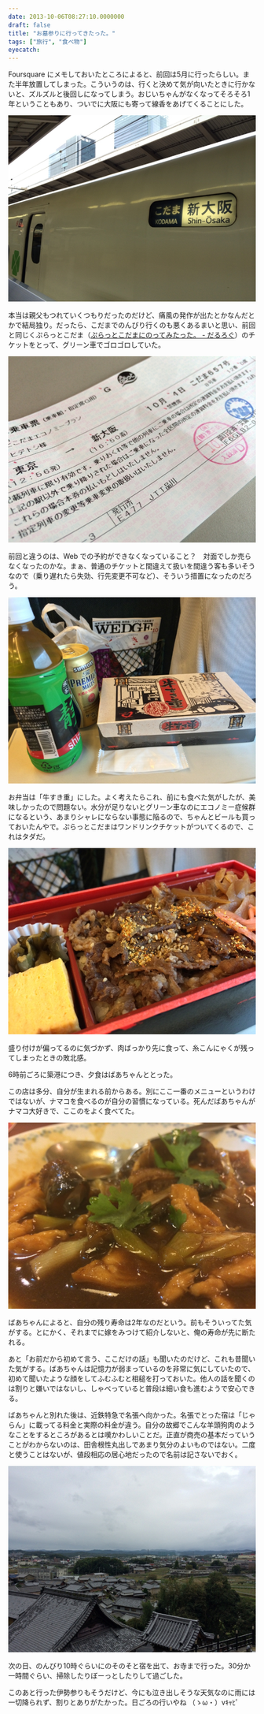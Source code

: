 ```yaml
---
date: 2013-10-06T08:27:10.0000000
draft: false
title: "お墓参りに行ってきたった。"
tags: ["旅行", "食べ物"]
eyecatch: 
---
```

<p>Foursquare にメモしておいたところによると、前回は5月に行ったらしい。また半年放置してしまった。こういうのは、行くと決めて気が向いたときに行かないと、ズルズルと後回しになってしまう。おじいちゃんがなくなってそろそろ1年ということもあり、ついでに大阪にも寄って線香をあげてくることにした。</p><p><span itemscope itemtype="http://schema.org/Photograph"><img src="20131004123617.jpg" alt="f:id:daruyanagi:20131004123617j:plain" title="f:id:daruyanagi:20131004123617j:plain" class="hatena-fotolife" itemprop="image"></span></p><p>本当は親父もつれていくつもりだったのだけど、痛風の発作が出たとかなんだとかで結局独り。だったら、こだまでのんびり行くのも悪くあるまいと思い、前回と同じくぷらっとこだま（<a href="https://blog.daruyanagi.jp/entry/2013/05/16/051505">&#x3077;&#x3089;&#x3063;&#x3068;&#x3053;&#x3060;&#x307E;&#x306B;&#x306E;&#x3063;&#x3066;&#x307F;&#x305F;&#x3063;&#x305F;&#x3002; - &#x3060;&#x308B;&#x308D;&#x3050;</a>）のチケットをとって、グリーン車でゴロゴロしていた。</p><p><span itemscope itemtype="http://schema.org/Photograph"><img src="20131004164557.jpg" alt="f:id:daruyanagi:20131004164557j:plain" title="f:id:daruyanagi:20131004164557j:plain" class="hatena-fotolife" itemprop="image"></span></p><p>前回と違うのは、Web での予約ができなくなっていること？　対面でしか売らなくなったのかな。まぁ、普通のチケットと間違えて扱いを間違う客も多いそうなので（乗り遅れたら失効、行先変更不可など）、そういう措置になったのだろう。</p><p><span itemscope itemtype="http://schema.org/Photograph"><img src="20131004124239.jpg" alt="f:id:daruyanagi:20131004124239j:plain" title="f:id:daruyanagi:20131004124239j:plain" class="hatena-fotolife" itemprop="image"></span></p><p>お弁当は「牛すき重」にした。よく考えたらこれ、前にも食べた気がしたが、美味しかったので問題ない。水分が足りないとグリーン車なのにエコノミー症候群になるという、あまりシャレにならない事態に陥るので、ちゃんとビールも買っておいたんやで。ぷらっとこだまはワンドリンクチケットがついてくるので、これはタダだ。</p><p><span itemscope itemtype="http://schema.org/Photograph"><img src="20131004125105.jpg" alt="f:id:daruyanagi:20131004125105j:plain" title="f:id:daruyanagi:20131004125105j:plain" class="hatena-fotolife" itemprop="image"></span></p><p>盛り付けが偏ってるのに気づかず、肉ばっかり先に食って、糸こんにゃくが残ってしまったときの敗北感。</p><p>6時前ごろに築港につき、夕食はばあちゃんととった。</p><p><script>    window.twttr = (function(d, s, id) {        var js, fjs = d.getElementsByTagName(s)[0],            t = window.twttr || {};        if (d.getElementById(id)) return t;        js = d.createElement(s);        js.id = id;        js.src = "https://platform.twitter.com/widgets.js";        fjs.parentNode.insertBefore(js, fjs);        t._e = [];        t.ready = function(f) {            t._e.push(f);        };        return t;    }(document, "script", "twitter-wjs"));</script><script>    twttr.ready(function (twttr) {        var el = document.getElementsByClassName('twitter-syntax-tweet-id-386053205354098688');        for (var i=0;i<el.length;i++) {            if (!!el[i].getAttribute('data-is-tweet-loaded')){                continue;            }            el[i].setAttribute('data-is-tweet-loaded', '1');            twttr.widgets.createTweet('386053205354098688',el[i],{});        }    });</script><div class="twitter-syntax-tweet-id-386053205354098688"></div></p><p>この店は多分、自分が生まれる前からある。別にここ一番のメニューというわけではないが、ナマコを食べるのが自分の習慣になっている。死んだばあちゃんがナマコ大好きで、ここのをよく食べてた。</p><p><span itemscope itemtype="http://schema.org/Photograph"><img src="20131004182816.jpg" alt="f:id:daruyanagi:20131004182816j:plain" title="f:id:daruyanagi:20131004182816j:plain" class="hatena-fotolife" itemprop="image"></span></p><p>ばあちゃんによると、自分の残り寿命は2年なのだという。前もそういってた気がする。とにかく、それまでに嫁をみつけて紹介しないと、俺の寿命が先に断たれる。</p><p>あと「お前だから初めて言う、ここだけの話」も聞いたのだけど、これも昔聞いた気がする。ばあちゃんは記憶力が弱まっているのを非常に気にしていたので、初めて聞いたような顔をしてふむふむと相槌を打っておいた。他人の話を聞くのは割りと嫌いではないし、しゃべっていると普段は細い食も進むようで安心できる。</p><p>ばあちゃんと別れた後は、近鉄特急で名張へ向かった。名張でとった宿は「じゃらん」に載ってる料金と実際の料金が違う。自分の故郷でこんな羊頭狗肉のようなことをするところがあるとは嘆かわしいことだ。正直が商売の基本だっていうことがわからないのは、田舎根性丸出しであまり気分のよいものではない。二度と使うことはないが、値段相応の居心地だったので名前は記さないでおく。</p><p><span itemscope itemtype="http://schema.org/Photograph"><img src="20131005104420.jpg" alt="f:id:daruyanagi:20131005104420j:plain" title="f:id:daruyanagi:20131005104420j:plain" class="hatena-fotolife" itemprop="image"></span></p><p>次の日、のんびり10時ぐらいにのそのそと宿を出て、お寺まで行った。30分か一時間ぐらい、掃除したりぼーっとしたりして過ごした。</p><p>このあと行った伊勢参りもそうだけど、今にも泣き出しそうな天気なのに雨には一切降られず、割りとありがたかった。日ごろの行いやね （ゝω・）vｷｬﾋﾟ</p>
